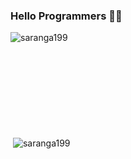 ### <h3>Hello Programmers 👋:collision: </h3>

<p><img align="left" src="https://github-readme-stats.vercel.app/api/top-langs?username=saranga199&show_icons=true&locale=en&layout=compact" alt="saranga199" /></p> 
<br /> <br /> <br /> <br /> <br /> <br /> <br /> <br /> <br /> 

<p>&nbsp;<img align="center" src="https://github-readme-stats.vercel.app/api?username=saranga199&show_icons=true&locale=en" alt="saranga199" /></p>

<!--
**SARANGA199/SARANGA199** is a ✨ _special_ ✨ repository because its `README.md` (this file) appears on your GitHub profile.

Here are some ideas to get you started:

- 🔭 I’m currently working on ...
- 🌱 I’m currently learning ...
- 👯 I’m looking to collaborate on ...
- 🤔 I’m looking for help with ...
- 💬 Ask me about ...
- 📫 How to reach me: ...
- 😄 Pronouns: ...
- ⚡ Fun fact: ...
-->
